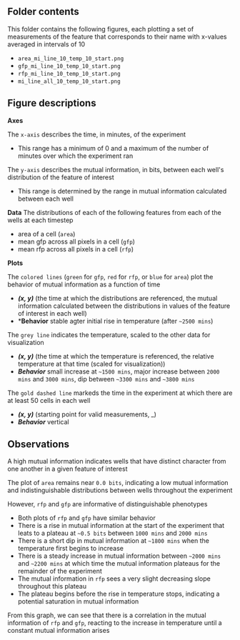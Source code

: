 ## Folder contents
This folder contains the following figures, each plotting a set of measurements of the feature that corresponds to their name with x-values averaged in intervals of 10
- `area_mi_line_10_temp_10_start.png`
- `gfp_mi_line_10_temp_10_start.png`
- `rfp_mi_line_10_temp_10_start.png`
- `mi_line_all_10_temp_10_start.png`

## Figure descriptions

**Axes**

The `x-axis` describes the time, in minutes, of the experiment
- This range has a minimum of 0 and a maximum of the number of minutes over which the experiment ran

The `y-axis` describes the mutual information, in bits, between each well's distribution of the feature of interest
- This range is determined by the range in mutual information calculated between each well

**Data**
The distributions of each of the following features from each of the wells at each timestep
- area of a cell (`area`)
- mean gfp across all pixels in a cell (`gfp`)
- mean rfp across all pixels in a cell (`rfp`)

**Plots**

The `colored lines` (`green` for `gfp`, `red` for `rfp`, or `blue` for `area`) plot the behavior of mutual information as a function of time
- ***(x, y)*** (the time at which the distributions are referenced, the mutual information calculated between the distributions in values of the feature of interest in each well)
- ***Behavior** stable agter initial rise in temperature (after `~2500 mins`)

The `grey line` indicates the temperature, scaled to the other data for visualization
- ***(x, y)*** (the time at which the temperature is referenced, the relative temperature at that time (scaled for visualization))
- ***Behavior*** small increase at `~1500 mins`, major increase between `2000 mins` and `3000 mins`, dip between `~3300 mins` and `~3800 mins`

The `gold dashed line` markeds the time in the experiment at which there are at least 50 cells in each well
- ***(x, y)*** (starting point for valid measurements, _)
- ***Behavior*** vertical

## Observations 

A high mutual information indicates wells that have distinct character from one another in a given feature of interest

The plot of `area` remains near `0.0 bits`, indicating a low mutual information and indistinguishable distributions between wells throughout the experiment

However, `rfp` and `gfp` are informative of distinguishable phenotypes
- Both plots of `rfp` and `gfp` have similar behavior
- There is a rise in mutual information at the start of the experiment that leats to a plateau at `~0.5 bits` between `1000 mins` and `2000 mins`
- There is a short dip in mutual information at `~1800 mins` when the temperature first begins to increase
- There is a steady increase in mutual information between `~2000 mins` and `~2200 mins` at which time the mutual information plateaus for the remainder of the experiment
- The mutual information in `rfp` sees a very slight decreasing slope throughout this plateau
- The plateau begins before the rise in temperature stops, indicating a potential saturation in mutual information

From this graph, we can see that there is a correlation in the mutual information of `rfp` and `gfp`, reacting to the increase in temperature until a constant mutual information arises
